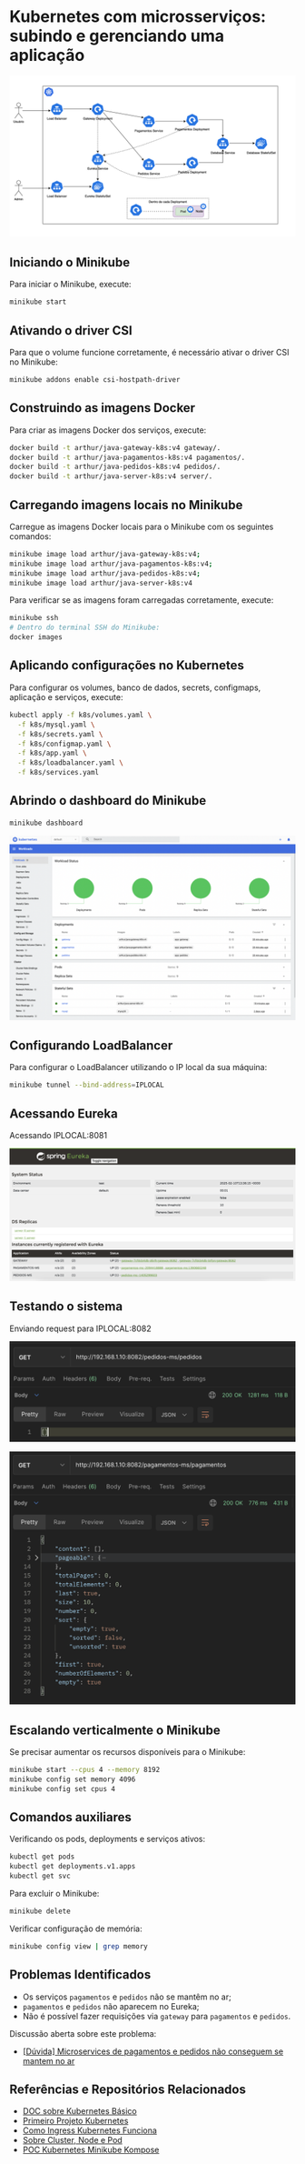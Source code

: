 # Kubernetes com microsserviços: subindo e gerenciando uma aplicação

![img](assets/arquitetura.png)

## Iniciando o Minikube
Para iniciar o Minikube, execute:
```sh
minikube start
```

## Ativando o driver CSI
Para que o volume funcione corretamente, é necessário ativar o driver CSI no Minikube:
```sh
minikube addons enable csi-hostpath-driver
```

## Construindo as imagens Docker
Para criar as imagens Docker dos serviços, execute:
```sh
docker build -t arthur/java-gateway-k8s:v4 gateway/.
docker build -t arthur/java-pagamentos-k8s:v4 pagamentos/.
docker build -t arthur/java-pedidos-k8s:v4 pedidos/.
docker build -t arthur/java-server-k8s:v4 server/.
```

## Carregando imagens locais no Minikube
Carregue as imagens Docker locais para o Minikube com os seguintes comandos:
```sh
minikube image load arthur/java-gateway-k8s:v4;
minikube image load arthur/java-pagamentos-k8s:v4;
minikube image load arthur/java-pedidos-k8s:v4;
minikube image load arthur/java-server-k8s:v4
```
Para verificar se as imagens foram carregadas corretamente, execute:
```sh
minikube ssh
# Dentro do terminal SSH do Minikube:
docker images
```

## Aplicando configurações no Kubernetes
Para configurar os volumes, banco de dados, secrets, configmaps, aplicação e serviços, execute:
```sh
kubectl apply -f k8s/volumes.yaml \
  -f k8s/mysql.yaml \
  -f k8s/secrets.yaml \
  -f k8s/configmap.yaml \
  -f k8s/app.yaml \
  -f k8s/loadbalancer.yaml \
  -f k8s/services.yaml
```

## Abrindo o dashboard do Minikube
```sh
minikube dashboard
```

![img](assets/dashboard.png)

## Configurando LoadBalancer
Para configurar o LoadBalancer utilizando o IP local da sua máquina:
```sh
minikube tunnel --bind-address=IPLOCAL
```

## Acessando Eureka
Acessando IPLOCAL:8081

![img](assets/eureka.png)

## Testando o sistema
Enviando request para IPLOCAL:8082

![img](assets/postman-pedidos.png)

![img](assets/postman-pagamentos.png)

## Escalando verticalmente o Minikube
Se precisar aumentar os recursos disponíveis para o Minikube:
```sh
minikube start --cpus 4 --memory 8192
minikube config set memory 4096
minikube config set cpus 4
```

## Comandos auxiliares
Verificando os pods, deployments e serviços ativos:
```sh
kubectl get pods
kubectl get deployments.v1.apps
kubectl get svc
```
Para excluir o Minikube:
```sh
minikube delete
```
Verificar configuração de memória:
```sh
minikube config view | grep memory
```

## Problemas Identificados
- Os serviços `pagamentos` e `pedidos` não se mantêm no ar;
- `pagamentos` e `pedidos` não aparecem no Eureka;
- Não é possível fazer requisições via `gateway` para `pagamentos` e `pedidos`.

Discussão aberta sobre este problema:
- [[Dúvida] Microservices de pagamentos e pedidos não conseguem se mantem no ar](https://cursos.alura.com.br/forum/topico-duvida-microservices-de-pagamentos-e-pedidos-nao-conseguem-se-mantem-no-ar-482113)

## Referências e Repositórios Relacionados
- [DOC sobre Kubernetes Básico](https://github.com/DeveloperArthur/infra-architect-cloud/blob/main/atividade%204/mais-sobre-kubernetes/kubernetes-basico.pdf)
- [Primeiro Projeto Kubernetes](https://github.com/DeveloperArthur/Kubernetes-First-Project/tree/main)
- [Como Ingress Kubernetes Funciona](https://github.com/DeveloperArthur/infra-architect-cloud/blob/main/atividade%204/mais-sobre-kubernetes/ingress.jpeg)
- [Sobre Cluster, Node e Pod](https://github.com/DeveloperArthur/infra-architect-cloud/blob/main/atividade%204/mais-sobre-kubernetes/sobre-cluster-node-pod.txt)
- [POC Kubernetes Minikube Kompose](https://github.com/DeveloperArthur/poc-kubernetes-minikube-kompose)